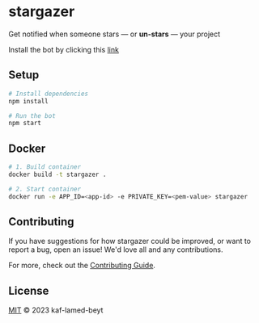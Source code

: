 # stargazer

Get notified when someone stars &mdash; or **un-stars** &mdash; your project

Install the bot by clicking this [link](https://github.com/apps/astroloja)

## Setup

```sh
# Install dependencies
npm install

# Run the bot
npm start
```

## Docker

```sh
# 1. Build container
docker build -t stargazer .

# 2. Start container
docker run -e APP_ID=<app-id> -e PRIVATE_KEY=<pem-value> stargazer
```

## Contributing

If you have suggestions for how stargazer could be improved, or want to report a bug, open an issue! We'd love all and any contributions.

For more, check out the [Contributing Guide](CONTRIBUTING.md).

## License

[MIT](LICENSE) © 2023 kaf-lamed-beyt
